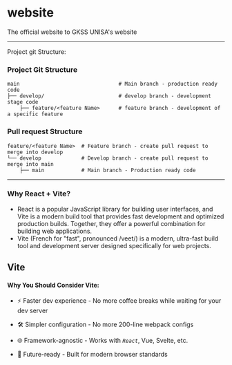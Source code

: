 # website
The official website to GKSS UNISA's website


---

Project git Structure:

### Project Git Structure
```
main                                # Main branch - production ready code
├── develop/                        # develop branch - development stage code
    ├── feature/<feature Name>      # feature branch - development of a specific feature
```

### Pull request Structure
``` 
feature/<feature Name>  # Feature branch - create pull request to merge into develop
└── develop             # Develop branch - create pull request to merge into main
    ├── main            # Main branch - Production ready code
```

---

### Why React + Vite?
- React is a popular JavaScript library for building user interfaces, and Vite is a modern build tool that provides fast development and optimized production builds. Together, they offer a powerful combination for building web applications.
- Vite (French for "fast", pronounced /veet/) is a modern, ultra-fast build tool and development server designed specifically for web projects. 

## Vite
#### Why You Should Consider Vite:

- ⚡ Faster dev experience - No more coffee breaks while waiting for your dev server

- 🛠️ Simpler configuration - No more 200-line webpack configs

- 🌐 Framework-agnostic - Works with *`React`*, Vue, Svelte, etc.

- 🚀 Future-ready - Built for modern browser standards
